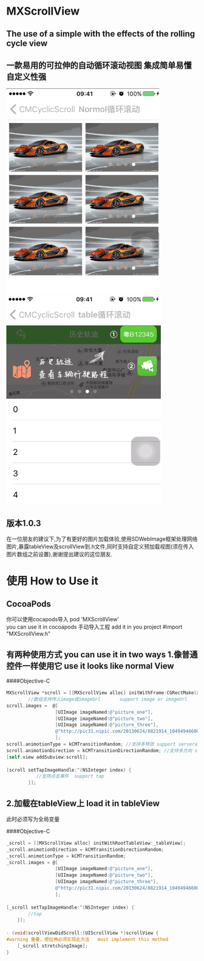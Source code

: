 # MXScrollView

The use of a simple with the effects of the rolling cycle view
-----
一款易用的可拉伸的自动循环滚动视图 集成简单易懂 自定义性强
-----


![demo](Pictures/demo1GIF.gif)
![demo](Pictures/demo2GIF.gif)

版本1.0.3 
----
  在一位朋友的建议下,为了有更好的图片加载体验,使用SDWebImage框架处理网络图片,暴露tableView及scrollView到.h文件,同时支持自定义预加载视图(须在传入图片数组之前设置),谢谢提出建议的这位朋友.


使用  How to Use it
=====

CocoaPods
---
你可以使用cocapods导入  pod 'MXScrollView'   
you can use it in cocoapods
手动导入工程 
add it in you project
#import "MXScrollView.h"


有两种使用方式  you can use it in two ways
1.像普通控件一样使用它  use it looks like normal View
--------

####Objective-C
```objective-c
MXScrollView *scroll = [[MXScrollView alloc] initWithFrame:CGRectMake(x, y, scrollWidth, scrollHeight)];
        //数组支持传入image或imageUrl       support image or imageUrl
scroll.images =  @[
                  [UIImage imageNamed:@"picture_one"],
                  [UIImage imageNamed:@"picture_two"],
                  [UIImage imageNamed:@"picture_three"],
                  @"http://pic31.nipic.com/20130624/8821914_104949466000_2.jpg"
                  ];
scroll.animotionType = kCMTransitionRandom; //支持多特效 support serveral type
scroll.animotionDirection = kCMTransitionDirectionRandom; //支持多方向 support serveral direction
[self.view addSubview:scroll];

[scroll setTapImageHandle:^(NSInteger index) {
           //支持点击事件  support tap
        }];
```

2.加载在tableView上   load it in tableView
------
此时必须写为全局变量

####Objective-C
```objective-c
_scroll = [[MXScrollView alloc] initWithRootTableView:_tableView];
_scroll.animotionDirection = kCMTransitionDirectionRandom;
_scroll.animotionType = kCMTransitionRandom;
_scroll.images = @[
                  [UIImage imageNamed:@"picture_one"],
                  [UIImage imageNamed:@"picture_two"],
                  [UIImage imageNamed:@"picture_three"],
                  @"http://pic31.nipic.com/20130624/8821914_104949466000_2.jpg"
                  ];

[_scroll setTapImageHandle:^(NSInteger index) {
        //tap
    }];
    
- (void)scrollViewDidScroll:(UIScrollView *)scrollView {
#warning 重要，想拉伸必须实现此方法   must implement this method
    [_scroll stretchingImage];
}
    
```
